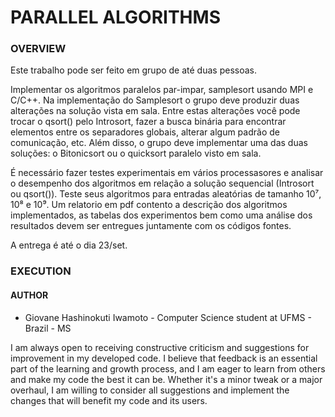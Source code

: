 

# PARALLEL ALGORITHMS

### **OVERVIEW**

	
Este trabalho pode ser feito em grupo de até duas pessoas.

Implementar os algoritmos paralelos par-impar, samplesort usando MPI e C/C++. Na implementação do Samplesort  o grupo deve produzir duas alterações na solução vista em sala. Entre estas alterações você pode trocar o qsort() pelo Introsort, fazer a busca binária para encontrar elementos entre os  separadores globais, alterar algum padrão de comunicação, etc.  Além disso, o grupo  deve implementar uma das duas soluções: o Bitonicsort ou o quicksort paralelo visto em sala. 

É necessário fazer testes experimentais em vários processasores e analisar o desempenho dos algoritmos em relação a solução sequencial (Introsort ou qsort()). Teste seus algoritmos para entradas aleatórias de tamanho  10⁷, 10⁸ e 10⁹. Um relatorio em pdf contento a descrição dos algoritmos implementados, as tabelas dos experimentos bem como uma análise dos resultados devem ser entregues juntamente com os códigos fontes.  

A entrega é até o dia 23/set.

### **EXECUTION**

#### **AUTHOR**

- Giovane Hashinokuti Iwamoto - Computer Science student at UFMS - Brazil - MS

I am always open to receiving constructive criticism and suggestions for improvement in my developed code. I believe that feedback is an essential part of the learning and growth process, and I am eager to learn from others and make my code the best it can be. Whether it's a minor tweak or a major overhaul, I am willing to consider all suggestions and implement the changes that will benefit my code and its users.

